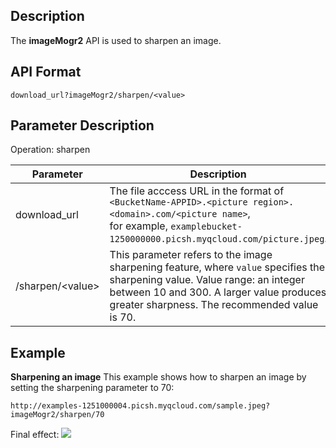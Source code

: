 ## Description
The **imageMogr2** API is used to sharpen an image.

## API Format
```
download_url?imageMogr2/sharpen/<value>
```

## Parameter Description

Operation: sharpen

| Parameter | Description |
| ---------------- | ------------------------------------------------------------ |
| download_url | The file acccess URL in the format of `<BucketName-APPID>.<picture region>.<domain>.com/<picture name>`, <br>for example, `examplebucket-1250000000.picsh.myqcloud.com/picture.jpeg`. |
| /sharpen/&lt;value> | This parameter refers to the image sharpening feature, where `value` specifies the sharpening value. Value range: an integer between 10 and 300. A larger value produces greater sharpness. The recommended value is 70. |

## Example
**Sharpening an image**
This example shows how to sharpen an image by setting the sharpening parameter to 70:
```
http://examples-1251000004.picsh.myqcloud.com/sample.jpeg?imageMogr2/sharpen/70
```

Final effect:
![](https://main.qcloudimg.com/raw/b599b8cc198d9682d2f6316aa0e44a9d.jpeg)